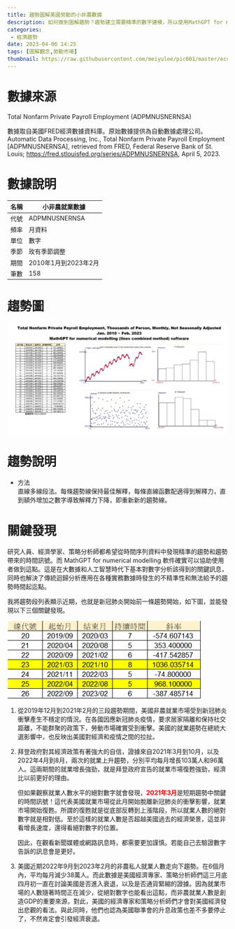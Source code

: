 ```yaml
---
title: 趨勢圖解美國勞動的小非農數據
description: 如何做到圖解趨勢？趨勢建立需要精準的數字建模，所以使用MathGPT for numerical modelling (lines combined method)軟體幫助使用者的數字能夠建立精準的數學模式。方法優勢來自多線段法的使用。多線段法源於傳統迴歸分析，但不同之處在於多線段法將迴歸線的樣本數內化決定，自然能為數字配適出最優解。圖解趨勢美國就業市場的小非農就業數據有何意義呢？我們能夠為小非農數據找到最佳趨勢，並藉由顯示的時間訊號，了解美國經濟學家們和策略分析師們為何會提出一些經濟觀點，並給予最需要的趨勢起迄時間點。這些資訊有助於他們了解經濟情狀和評估。
categories:
 - 經濟趨勢
date: 2023-04-06 14:25
tags: [圖解觀念,勞動市場]
thumbnail: https://raw.githubusercontent.com/meiyulee/pic001/master/econ/ADPnonfarm_001.png
---
```


# 數據來源

Total Nonfarm Private Payroll Employment (ADPMNUSNERNSA)

數據取自美國FRED經濟數據資料庫。原始數據提供為自動數據處理公司。
Automatic Data Processing, Inc., Total Nonfarm Private Payroll Employment [ADPMNUSNERNSA], retrieved from FRED, Federal Reserve Bank of St. Louis; https://fred.stlouisfed.org/series/ADPMNUSNERNSA, April 5, 2023.

# 數據說明

|名稱 | 小非農就業數據 |
| ---- | ---- | 
| 代號 | ADPMNUSNERNSA | 
| 頻率 | 月資料 | 
| 單位 | 數字 | 
| 季節 | 玫有季節調整 | 
| 期間 | 2010年1月到2023年2月 | 
| 筆數 | 158 | 

# 趨勢圖

![](https://raw.githubusercontent.com/meiyulee/pic001/master/econ/ADPnonfarm_001.png)

# 趨勢說明

- 方法  
  直線多線段法。每條趨勢線保持最佳解釋，每條直線函數配適得到解釋力，直到額外增加之數字導致解釋力下降，即重新新的趨勢線。

# 關鍵發現

研究人員、經濟學家、策略分析師都希望從時間序列資料中發現精準的趨勢和趨勢帶來的時間訊號。而 MathGPT for numerical modelling 軟件確實可以協助使用者做到這點。這是在大數據和人工智慧時代下基本對數字分析該得到的關鍵訊息，同時也解決了傳統迴歸分析應用在各種實務數據時發生的不精準性和無法給予的趨勢時間起迄點。

我將趨勢段列表顯示近期，也就是新冠肺炎開始前一條趨勢開始，如下圖，並能發現以下三個關鍵發現。

![](https://raw.githubusercontent.com/meiyulee/pic001/master/econ/ADPnonfarm_002.png)

1. 從2019年12月到2021年2月的三段趨勢期間，美國非農就業市場受到新冠肺炎衝擊產生不穩定的情況。在各國因應新冠肺炎疫情，要求居家隔離和保持社交距離，不能群聚的政策下，勞動市場確實受到衝擊。美國的就業趨勢在總統大選影響中，也反映出美國對經濟和疫情之間的拉扯。

2. 拜登政府對其經濟政策有著強大的自信，證據來自2021年3月到10月，以及2022年4月到8月，兩次的就業上升趨勢，分別平均每月增長103萬人和96萬人。這兩期間的就業增長強勁，就是拜登政府宣告的就業市場復甦強勁，經濟比以前更好的理由。

    但如果觀察就業人數水平的絕對數字就會發現，<b><font color="red">2021年3月</font></b>是短期趨勢中關鍵的時間訊號！這代表美國就業市場從此月開始脫離新冠肺炎的衝擊影響，就業市場開始復甦。所謂的復甦就是從底部反轉到上漲階段，所以就業人數的絕對數字就是相對低。至於這樣的就業人數是否超越美國過去的經濟榮景，這並非看增長速度，還得看絕對數字的位置。

    因此，在觀看新聞媒體或網路訊息時，都需要更加謹慎。若能自己去驗證數字告訴的訊息會是更好。

3. 美國近期2022年9月到2023年2月的非農私人就業人數走向下趨勢。在6個月內，平均每月減少38萬人。而此數據是美國經濟專家、策略分析師們這三月底四月初一直在討論美國是否進入衰退，以及是否通貨緊縮的證據。因為就業市場的人數隨著時間正在減少，從絕對數字也能看出這點，而非農就業人數是創造GDP的重要來源，對此，美國的經濟專家和策略分析師們才會對美國經濟發出悲觀的看法。與此同時，他們也認為美國聯準會的升息政策也差不多要停止了，不然肯定會引發經濟衰退。
